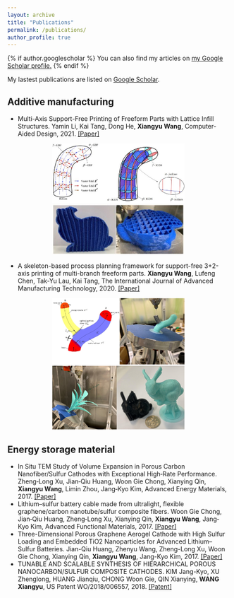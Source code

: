 ```yaml
---
layout: archive
title: "Publications"
permalink: /publications/
author_profile: true
---
```


{% if author.googlescholar %}
  You can also find my articles on <u><a href="{{author.googlescholar}}">my Google Scholar profile</a>.</u>
{% endif %}

My lastest publications are listed on [Google Scholar](https://scholar.google.com/citations?user=KlC5rHIAAAAJ&hl=en).

## Additive manufacturing

* Multi-Axis Support-Free Printing of Freeform Parts with Lattice Infill Structures. Yamin Li, Kai Tang, Dong He, **Xiangyu Wang**, Computer-Aided Design, 2021. [[Paper]](https://doi.org/10.1016/j.cad.2020.102986)
<center class="half">
    <img src="/images/lattice_pic1.jpg" width="300"/><img src="/images/lattice_pic2.jpg" width="300"/>
</center>

* A skeleton-based process planning framework for support-free 3+2-axis printing of multi-branch freeform parts. **Xiangyu Wang**, Lufeng Chen, Tak-Yu Lau, Kai Tang, The International Journal of Advanced Manufacturing Technology, 2020. [[Paper]](https://doi.org/10.1007/s00170-020-05790-0)
<center class="half">
    <img src="/images/skeleton_pic1.jpg" width="300"/><img src="/images/skeleton_pic2.jpg" width="300"/>
</center>

## Energy storage material
* In Situ TEM Study of Volume Expansion in Porous Carbon Nanofiber/Sulfur Cathodes with Exceptional High‐Rate Performance. Zheng‐Long Xu, Jian‐Qiu Huang, Woon Gie Chong, Xianying Qin, **Xiangyu Wang**, Limin Zhou, Jang‐Kyo Kim, Advanced Energy Materials, 2017. [[Paper]](https://doi.org/10.1002/aenm.201602078)
* Lithium–sulfur battery cable made from ultralight, flexible graphene/carbon nanotube/sulfur composite fibers. Woon Gie Chong, Jian‐Qiu Huang, Zheng‐Long Xu, Xianying Qin, **Xiangyu Wang**, Jang‐Kyo Kim, Advanced Functional Materials, 2017. [[Paper]](https://doi.org/10.1002/adfm.201604815)
* Three-Dimensional Porous Graphene Aerogel Cathode with High Sulfur Loading and Embedded TiO2 Nanoparticles for Advanced Lithium–Sulfur Batteries. Jian-Qiu Huang, Zhenyu Wang, Zheng-Long Xu, Woon Gie Chong, Xianying Qin, **Xiangyu Wang**, Jang-Kyo Kim, 2017. [[Paper]](https://doi.org/10.1021/acsami.6b10032)
* TUNABLE AND SCALABLE SYNTHESIS OF HIERARCHICAL POROUS NANOCARBON/SULFUR COMPOSITE CATHODES. KIM Jang-Kyo, XU Zhenglong, HUANG Jianqiu, CHONG Woon Gie, QIN Xianying, **WANG Xiangyu**, US Patent WO/2018/006557, 2018. [[Patent]](https://patentscope.wipo.int/search/en/detail.jsf?docId=WO2018006557)